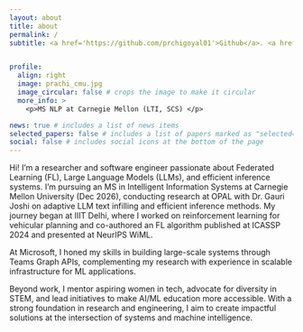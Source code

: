 ```yaml
---
layout: about
title: about
permalink: /
subtitle: <a href='https://github.com/prchigoyal01'>Github</a>. <a href='mailto:prachigoyal2191@gmail.com'>Email</a>. <a href='https://www.linkedin.com/in/prachi-goyal-cmu/'>Linkedin</a>.


profile:
  align: right
  image: prachi_cmu.jpg
  image_circular: false # crops the image to make it circular
  more_info: >
    <p>MS NLP at Carnegie Mellon (LTI, SCS) </p>

news: true # includes a list of news items
selected_papers: false # includes a list of papers marked as "selected={true}"
social: false # includes social icons at the bottom of the page
---
```


Hi! I’m a researcher and software engineer passionate about Federated Learning (FL), Large Language Models (LLMs), and efficient inference systems. I’m pursuing an MS in Intelligent Information Systems at Carnegie Mellon University (Dec 2026), conducting research at OPAL with Dr. Gauri Joshi on adaptive LLM text infilling and efficient inference methods. My journey began at IIIT Delhi, where I worked on reinforcement learning for vehicular planning and co-authored an FL algorithm published at ICASSP 2024 and presented at NeurIPS WiML.

At Microsoft, I honed my skills in building large-scale systems through Teams Graph APIs, complementing my research with experience in scalable infrastructure for ML applications.

Beyond work, I mentor aspiring women in tech, advocate for diversity in STEM, and lead initiatives to make AI/ML education more accessible. With a strong foundation in research and engineering, I aim to create impactful solutions at the intersection of systems and machine intelligence.

